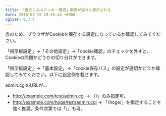 ```yaml
---
title: 「書きこみ＆クッキー確認」画面が延々と表示される
date: 2018-03-19 20:45:44 +0900
cgiver: 0.7.4
---
```


念のため、ブラウザがCookieを保存する設定になっているか確認してみてください。

「掲示板設定」→「その他設定」→「cookie確認」のチェックを外すと、Cookieの問題かどうかの切り分けができます。

「掲示板設定」→「基本設定」→「cookie保存パス」の設定が適切かどうか確認してみてください。以下に設定例を載せます。

admin.cgiのURLが…
- http://example.com/test/admin.cgi → 「/」のみ指定可。
- http://example.com/hoge/test/admin.cgi → 「/hoge/」を指定することを強く推奨。条件次第では「/」も可。
